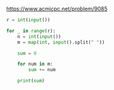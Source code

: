 https://www.acmicpc.net/problem/9085

```python
r = int(input())

for _ in range(r):
    n = int(input())
    m = map(int, input().split(" "))

    sum = 0

    for num in m:
        sum += num

    print(sum)
```

